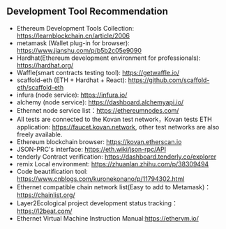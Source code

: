 ## Development Tool Recommendation    
- Ethereum Development Tools Collection: <https://learnblockchain.cn/article/2006>
- metamask (Wallet plug-in for browser): <https://www.jianshu.com/p/b5b2c05e9090>
- Hardhat(Ethereum development environment for professionals): https://hardhat.org/
- Waffle(smart contracts testing tool): https://getwaffle.io/
- scaffold-eth (ETH + Hardhat + React): https://github.com/scaffold-eth/scaffold-eth
- infura (node service): <https://infura.io/>
- alchemy (node service): <https://dashboard.alchemyapi.io/>
- Ethernet node service list：<https://ethereumnodes.com/>
- All tests are connected to the Kovan test network，Kovan tests ETH application: <https://faucet.kovan.network>, other test networks are also freely available.
- Ethereum blockchain browser: <https://kovan.etherscan.io>
- JSON-PRC's interface: <https://eth.wiki/json-rpc/API>
- tenderly Contract verification: <https://dashboard.tenderly.co/explorer>
- remix Local environment: <https://zhuanlan.zhihu.com/p/38309494>
- Code beautification tool: <https://www.cnblogs.com/kuronekonano/p/11794302.html>
- Ethernet compatible chain network list(Easy to add to Metamask)：<https://chainlist.org/>
- Layer2Ecological project development status tracking：<https://l2beat.com/>
- Ethernet Virtual Machine Instruction Manual:<https://ethervm.io/>

